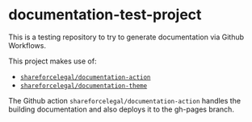# documentation-test-project

This is a testing repository to try to generate documentation via Github Workflows.

This project makes use of:
- [`shareforcelegal/documentation-action`](https://github.com/shareforcelegal/documentation-action)
- [`shareforcelegal/documentation-theme`](https://github.com/shareforcelegal/documentation-theme)

The Github action `shareforcelegal/documentation-action` handles the building documentation and also deploys 
it to the gh-pages branch.
